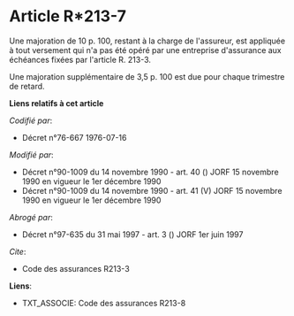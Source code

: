 # Article R*213-7

Une majoration de 10 p. 100, restant à la charge de l'assureur, est appliquée à tout versement qui n'a pas été opéré par une
entreprise d'assurance aux échéances fixées par l'article R. 213-3.

Une majoration supplémentaire de 3,5 p. 100 est due pour chaque trimestre de retard.

**Liens relatifs à cet article**

_Codifié par_:

  - Décret n°76-667 1976-07-16

_Modifié par_:

  - Décret n°90-1009 du 14 novembre 1990 - art. 40 () JORF 15 novembre 1990 en vigueur le 1er décembre 1990
  - Décret n°90-1009 du 14 novembre 1990 - art. 41 (V) JORF 15 novembre 1990 en vigueur le 1er décembre 1990

_Abrogé par_:

  - Décret n°97-635 du 31 mai 1997 - art. 3 () JORF 1er juin 1997

_Cite_:

  - Code des assurances R213-3

**Liens**:

  - TXT_ASSOCIE: Code des assurances R213-8
